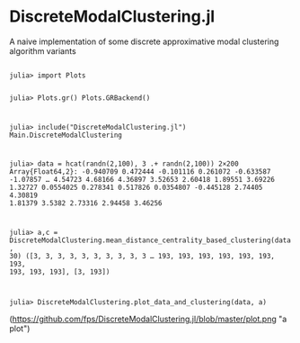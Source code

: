 # DiscreteModalClustering.jl
A naive implementation of some discrete approximative modal clustering algorithm variants

<code>
julia> import Plots

julia> Plots.gr()
Plots.GRBackend()

julia> include("DiscreteModalClustering.jl")
Main.DiscreteModalClustering

julia> data = hcat(randn(2,100), 3 .+ randn(2,100))
2×200 Array{Float64,2}:
 -0.940709  0.472444   -0.101116  0.261072  -0.633587   -1.07857   …  4.54723  4.68166  4.36897  3.52653  2.60418  1.89551  3.69226
  1.32727   0.0554025   0.278341  0.517826   0.0354807  -0.445128     2.74405  4.30819  1.81379  3.5382   2.73316  2.94458  3.46256

julia> a,c = DiscreteModalClustering.mean_distance_centrality_based_clustering(data, 30)
([3, 3, 3, 3, 3, 3, 3, 3, 3, 3  …  193, 193, 193, 193, 193, 193, 193, 193, 193, 193], [3, 193])

julia> DiscreteModalClustering.plot_data_and_clustering(data, a)
</code>

(https://github.com/fps/DiscreteModalClustering.jl/blob/master/plot.png "a plot")
